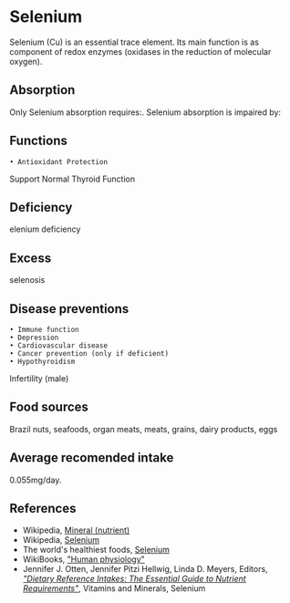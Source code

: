 # Selenium
Selenium (Cu) is an essential trace element. Its main function is as component of redox enzymes (oxidases in the reduction of molecular oxygen).

## Absorption
Only 
Selenium absorption requires:.
Selenium absorption is impaired by:

## Functions
	• Antioxidant Protection
Support Normal Thyroid Function

## Deficiency
elenium deficiency

## Excess
selenosis

## Disease preventions
	• Immune function
	• Depression
	• Cardiovascular disease
	• Cancer prevention (only if deficient)
	• Hypothyroidism
Infertility (male)

## Food sources
Brazil nuts, seafoods, organ meats, meats, grains, dairy products, eggs

## Average recomended intake
0.055mg/day.

## References
- Wikipedia, [Mineral (nutrient)](https://en.wikipedia.org/wiki/Mineral_(nutrient))
- Wikipedia, [Selenium](https://en.wikipedia.org/wiki/Selenium)
- The world's healthiest foods, [Selenium](http://www.whfoods.com/genpage.php?tname=nutrient&dbid=95)
- WikiBooks, ["Human physiology"](https://en.wikibooks.org/wiki/Human_Physiology/Nutrition#Minerals)
- Jennifer J. Otten, Jennifer Pitzi Hellwig, Linda D. Meyers, Editors, [_"Dietary Reference Intakes: The Essential Guide to Nutrient Requirements"_](https://www.amazon.com/Dietary-Reference-Intakes-Essential-Requirements/dp/0309157420), Vitamins and Minerals, Selenium